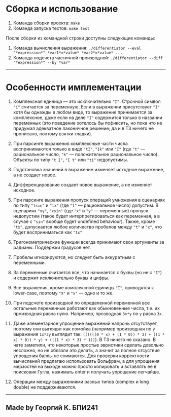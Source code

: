 # Сборка и использование

1) Команда сборки проекта: `make`  
2) Команда запуска тестов: `make test`  

После сборки из командной строки доступны следующие команды:  

1) Команда вычисления выражения: `./differentiator --eval "*expression*" *var1*=*value* *var2*=*value* ...`  
2) Команда подсчета частичной производной: `./differentiator --diff "*expression*" --by *var*`  

---

# Особенности имплементации

1) Комплексная единица — это исключительно `"I"`. Строчной символ `"i"` считается за переменную. Если в выражении присутствует `"I"` хотя бы однажды в любом виде, то выражение принимается за комплексное, даже если на деле `"I"` содержится только в названии переменных (это поведение хотелось бы пофиксить, но пока что не придумал адекватное лаконичное решение; да и в ТЗ ничего не прописано, поэтому взятки гладки).  

2) При парсинге выражения комплексные части числа воспринимаются только в виде `"tI"`, `"Ik"` или `"I"` (где `"t"` — рациональное число, `"k"` — положительное рациональное число). Объекты по типу `"t I"`, `"I t"` или `"ti"` недопустимы.  

3) Подстановка значений в выражение изменяет исходное выражение, а не создает новое.  

4) Дифференцирование создает новое выражение, а не изменяет исходное.  

5) При парсинге выражения пропуск операций умножения в сценариях по типу `"tsin"` и `"tx"` (где `"t"` — рациональное число) допустим. В сценариях `"xy"`, `"xsin"` (где `"x"` и `"y"` — переменные) пропуск недопустим (такое будет интерпретироваться как переменная, а в случае с `"sin"` вообще будет undefined behaviour). Также, кроме `"tx"`, допускается любое количество пробелов между `"t"` и `"x"`, что будет восприниматься как `"tx"`  

6) Тригонометрические функции всегда принимают свои аргументы за радианы. Поддержки градусов нет.  

7) Пробелы игнорируются, но следует быть аккуратным с переменными.  

8) За переменные считается все, что начинается с буквы (но не с `"I"`) и содержит исключительно буквы и цифры.  

9) Все выражения, кроме комплексной единицы `"I"`, приводятся к lower-case, поэтому `"X"` и `"x"` — одно и то же.

10) При подсчете производной по определенной переменной все остальные переменные работают как обыкновенные числа, т.е. их производная равна нулю. Например, прозводная `3x*y` по `y` равна `3x`.

11) Даже элементарное упрощение выражений напрочь отсутствует, поэтому они выглядят как помойка (например производная по `y` выражения `1x*3y` выглядит так: `((((((0 * x) + (1 * 0)) * 3) + ((1 * x) * 0)) * y) + (((1 * x) * 3) * 1))`). В ТЗ ничего не сказано. В чате заметили, что некоторые простые эвристики сделать довольно несложно, но не обязали это делать, а значит за полное отсуствие упрощения баллы не снимаются. Для проверки корректности вычислений предлагаю использовать Вольфрам, а для упрощения мерзостей на выходе можно просто копировать и вставлять ее в поисковик Гугла, нажимать enter и получать упрощение легчайше.

12) Операции между выражениями разных типов (complex и long double) не поддерживаются.

---

## Made by Георгий К. БПИ241
